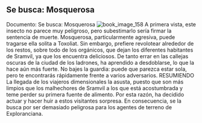 ## Se busca: Mosquerosa
Documento: Se busca: Mosquerosa
![book_image_158](https://media.discordapp.net/attachments/1105643336989159555/1105647732883996672/158.jpg)
A primera vista, este insecto no parece muy peligroso, pero subestimarlo sería firmar la sentencia de muerte. Mosquerosa, particularmente agresiva, puede tragarse ella solita a Toxoliat. Sin embargo, prefiere revolotear alrededor de los restos, sobre todo de los orgánicos, que dejan los diferentes habitantes de Sramvil, ya que los encuentra deliciosos. De tanto errar en las callejas oscuras de la ciudad de los ladrones, ha aprendido a desdoblarse, lo que la hace aún más fuerte. No bajes la guardia: puede que parezca estar sola, pero te encontrarás rápidamente frente a varios adversarios.
RESUMIENDO
La llegada de los viajeros dimensionales la asusta, puesto que son más limpios que los malhechores de Sramvil a los que está acostumbrada y teme perder su primera fuente de alimento. Por esta razón, ha decidido actuar y hacer huir a estos visitantes sorpresa. En consecuencia, se la busca por ser demasiado peligrosa para los agentes de terreno de Exploranciana.
